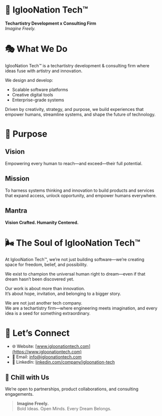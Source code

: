 # 🧊 IglooNation Tech™

**Techartistry Development x Consulting Firm**  
*Imagine Freely.*


# 🎭 What We Do

IglooNation Tech™ is a techartistry development & consulting firm where ideas fuse with artistry and innovation.

We design and develop:
- Scalable software platforms  
- Creative digital tools  
- Enterprise-grade systems  

Driven by creativity, strategy, and purpose, we build experiences that empower humans, streamline systems, and shape the future of technology.


# 🎯 Purpose
##  Vision  
Empowering every human to reach—and exceed—their full potential.

##  Mission  
To harness systems thinking and innovation to build products and services that expand access, unlock opportunity, and empower humans everywhere.

##  Mantra  
**Vision Crafted. Humanity Centered.**


# 🌬️ The Soul of IglooNation Tech™

At IglooNation Tech™, we’re not just building software—we’re creating space for freedom, belief, and possibility.

We exist to champion the universal human right to dream—even if that dream hasn’t been discovered yet.

Our work is about more than innovation.  
It’s about hope, invitation, and belonging to a bigger story.

We are not just another tech company.  
We are a techartistry firm—where engineering meets imagination, and every idea is a seed for something extraordinary.


# 🤝 Let’s Connect

- 🌐 Website: [www.igloonationtech.com](https://www.igloonationtech.com)  
- 📧 Email: [info@igloonationtech.com](mailto:info@igloonationtech.com)  
- 💼 LinkedIn: [linkedin.com/company/igloonation-tech](https://linkedin.com/company/igloonation-tech)


## 🧊 Chill with Us  
We’re open to partnerships, product collaborations, and consulting engagements.

> **Imagine Freely.**  
> Bold Ideas. Open Minds. Every Dream Belongs.
